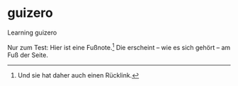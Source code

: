 # guizero
Learning guizero

Nur zum Test: Hier ist eine Fußnote.[^1] Die erscheint – wie es sich gehört – am Fuß der Seite.

[^1]: Und sie hat daher auch einen Rücklink.
